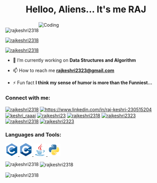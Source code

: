 <h1 align="center">Helloo, Aliens... It's me RAJ</h1>
<h3 align="center"></h3>
<img align="right" alt="Coding" width="400" src="https://camo.githubusercontent.com/cae12fddd9d6982901d82580bdf321d81fb299141098ca1c2d4891870827bf17/68747470733a2f2f6d69726f2e6d656469756d2e636f6d2f6d61782f313336302f302a37513379765349765f7430696f4a2d5a2e676966">

<p align="left"> <img src="https://komarev.com/ghpvc/?username=rajkeshri2318&label=Profile%20views&color=0e75b6&style=flat" alt="rajkeshri2318" /> </p>

<p align="left"> <a href="https://github.com/ryo-ma/github-profile-trophy"><img src="https://github-profile-trophy.vercel.app/?username=rajkeshri2318" alt="rajkeshri2318" /></a> </p>

<p align="left"> <a href="https://twitter.com/rajkeshri2318" target="blank"><img src="https://img.shields.io/twitter/follow/rajkeshri2318?logo=twitter&style=for-the-badge" alt="rajkeshri2318" /></a> </p>

- 🔭 I’m currently working on **Data Structures and Algorithm**

- 📫 How to reach me **rajkeshri2323@gmail.com**

- ⚡ Fun fact **I think my sense of humor is more than the Funniest...**

<h3 align="left">Connect with me:</h3>
<p align="left">
<a href="https://twitter.com/rajkeshri2318" target="blank"><img align="center" src="https://raw.githubusercontent.com/rahuldkjain/github-profile-readme-generator/master/src/images/icons/Social/twitter.svg" alt="rajkeshri2318" height="30" width="40" /></a>
<a href="https://linkedin.com/in/https://www.linkedin.com/in/raj-keshri-230515204" target="blank"><img align="center" src="https://raw.githubusercontent.com/rahuldkjain/github-profile-readme-generator/master/src/images/icons/Social/linked-in-alt.svg" alt="https://www.linkedin.com/in/raj-keshri-230515204" height="30" width="40" /></a>
<a href="https://instagram.com/keshri_raaaj" target="blank"><img align="center" src="https://raw.githubusercontent.com/rahuldkjain/github-profile-readme-generator/master/src/images/icons/Social/instagram.svg" alt="keshri_raaaj" height="30" width="40" /></a>
<a href="https://www.codechef.com/users/rajkeshri23" target="blank"><img align="center" src="https://cdn.jsdelivr.net/npm/simple-icons@3.1.0/icons/codechef.svg" alt="rajkeshri23" height="30" width="40" /></a>
<a href="https://www.hackerrank.com/rajkeshri2318" target="blank"><img align="center" src="https://raw.githubusercontent.com/rahuldkjain/github-profile-readme-generator/master/src/images/icons/Social/hackerrank.svg" alt="rajkeshri2318" height="30" width="40" /></a>
<a href="https://codeforces.com/profile/rajkeshri2323" target="blank"><img align="center" src="https://raw.githubusercontent.com/rahuldkjain/github-profile-readme-generator/master/src/images/icons/Social/codeforces.svg" alt="rajkeshri2323" height="30" width="40" /></a>
<a href="https://www.leetcode.com/rajkeshri2318" target="blank"><img align="center" src="https://raw.githubusercontent.com/rahuldkjain/github-profile-readme-generator/master/src/images/icons/Social/leet-code.svg" alt="rajkeshri2318" height="30" width="40" /></a>
<a href="https://auth.geeksforgeeks.org/user/rajkeshri2323" target="blank"><img align="center" src="https://raw.githubusercontent.com/rahuldkjain/github-profile-readme-generator/master/src/images/icons/Social/geeks-for-geeks.svg" alt="rajkeshri2323" height="30" width="40" /></a>
</p>

<h3 align="left">Languages and Tools:</h3>
<p align="left"> <a href="https://www.cprogramming.com/" target="_blank" rel="noreferrer"> <img src="https://raw.githubusercontent.com/devicons/devicon/master/icons/c/c-original.svg" alt="c" width="40" height="40"/> </a> <a href="https://www.w3schools.com/cpp/" target="_blank" rel="noreferrer"> <img src="https://raw.githubusercontent.com/devicons/devicon/master/icons/cplusplus/cplusplus-original.svg" alt="cplusplus" width="40" height="40"/> </a> <a href="https://www.java.com" target="_blank" rel="noreferrer"> <img src="https://raw.githubusercontent.com/devicons/devicon/master/icons/java/java-original.svg" alt="java" width="40" height="40"/> </a> <a href="https://www.python.org" target="_blank" rel="noreferrer"> <img src="https://raw.githubusercontent.com/devicons/devicon/master/icons/python/python-original.svg" alt="python" width="40" height="40"/> </a> </p>

<p><img align="left" src="https://github-readme-stats.vercel.app/api/top-langs?username=rajkeshri2318&show_icons=true&locale=en&layout=compact" alt="rajkeshri2318" /></p>

<p>&nbsp;<img align="center" src="https://github-readme-stats.vercel.app/api?username=rajkeshri2318&show_icons=true&locale=en" alt="rajkeshri2318" /></p>

<p><img align="center" src="https://github-readme-streak-stats.herokuapp.com/?user=rajkeshri2318&" alt="rajkeshri2318" /></p>
